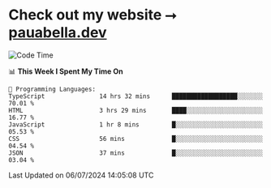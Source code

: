 # Check out my website ⭢ [pauabella.dev](https://pauabella.dev)

<!--START_SECTION:waka-->
![Code Time](http://img.shields.io/badge/Code%20Time-3%2C532%20hrs%2037%20mins-blue)

📊 **This Week I Spent My Time On** 

```text
💬 Programming Languages: 
TypeScript               14 hrs 32 mins      ██████████████████░░░░░░░   70.01 % 
HTML                     3 hrs 29 mins       ████░░░░░░░░░░░░░░░░░░░░░   16.77 % 
JavaScript               1 hr 8 mins         █░░░░░░░░░░░░░░░░░░░░░░░░   05.53 % 
CSS                      56 mins             █░░░░░░░░░░░░░░░░░░░░░░░░   04.54 % 
JSON                     37 mins             █░░░░░░░░░░░░░░░░░░░░░░░░   03.04 % 
```


 Last Updated on 06/07/2024 14:05:08 UTC
<!--END_SECTION:waka-->
